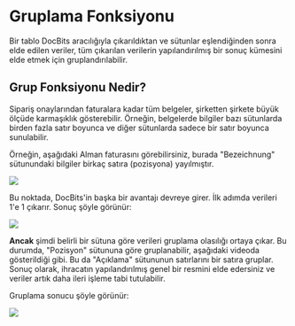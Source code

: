 # Gruplama Fonksiyonu

Bir tablo DocBits aracılığıyla çıkarıldıktan ve sütunlar eşlendiğinden sonra elde edilen veriler, tüm çıkarılan verilerin yapılandırılmış bir sonuç kümesini elde etmek için gruplandırılabilir.

## Grup Fonksiyonu Nedir?

Sipariş onaylarından faturalara kadar tüm belgeler, şirketten şirkete büyük ölçüde karmaşıklık gösterebilir. Örneğin, belgelerde bilgiler bazı sütunlarda birden fazla satır boyunca ve diğer sütunlarda sadece bir satır boyunca sunulabilir.

Örneğin, aşağıdaki Alman faturasını görebilirsiniz, burada "Bezeichnung" sütunundaki bilgiler birkaç satıra (pozisyona) yayılmıştır.

![](https://lh7-us.googleusercontent.com/Vino2M4Esor3IRHGqBd5Brx7\_lKPIwEOlRYBHzMXw4WoacFNW39hbWuwoUNGocubx4Bh9\_BvUBqZSWA4U\_NmU8FBw4Q1\_AiTASgMx-2MLKvsHLJY057oqyks0fQ5b7mI577JTX5rBKdEG90O9F5TcoU)

Bu noktada, DocBits'in başka bir avantajı devreye girer. İlk adımda verileri 1'e 1 çıkarır. Sonuç şöyle görünür:

![](https://lh7-us.googleusercontent.com/UX5OdkW59HPVROnNzSeZbDw4NYTPbfayDLIXBQi0pwHzUEJ1B5t7I9uKBNc0dmOB3Cile8Xv6AdgVXuUd0aMbQFGWagBCEetw8P-N4zgG\_cGTjWHhpDtGQZg27UZKdCDJ5FeEDJgFAYtTB8kZrMSdho)

**Ancak** şimdi belirli bir sütuna göre verileri gruplama olasılığı ortaya çıkar. Bu durumda, "Pozisyon" sütununa göre gruplanabilir, aşağıdaki videoda gösterildiği gibi. Bu da "Açıklama" sütununun satırlarını bir satıra gruplar. Sonuç olarak, ihracatın yapılandırılmış genel bir resmini elde edersiniz ve veriler artık daha ileri işleme tabi tutulabilir.

Gruplama sonucu şöyle görünür:

![](https://lh7-us.googleusercontent.com/PxA6h2udUuYd1YmHV97t-bzfZzipFpdA5t8gjpGXWx9sA-I4tW3tYwD28icv88UEmitz0EAaWuGkU5ZwqAjcQnoOkmg9u1AcBJW3nITU6eFa0foHB-AQPb0qv0AWaaEwM6WvwaEcAODEUzKtvRZOMN0)
